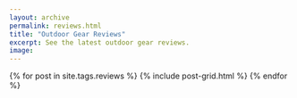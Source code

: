 ```yaml
---
layout: archive
permalink: reviews.html
title: "Outdoor Gear Reviews"
excerpt: See the latest outdoor gear reviews.
image:
---
```


<div class="tiles">
{% for post in site.tags.reviews %}
    {% include post-grid.html %}
{% endfor %}
</div><!-- /.tiles -->
